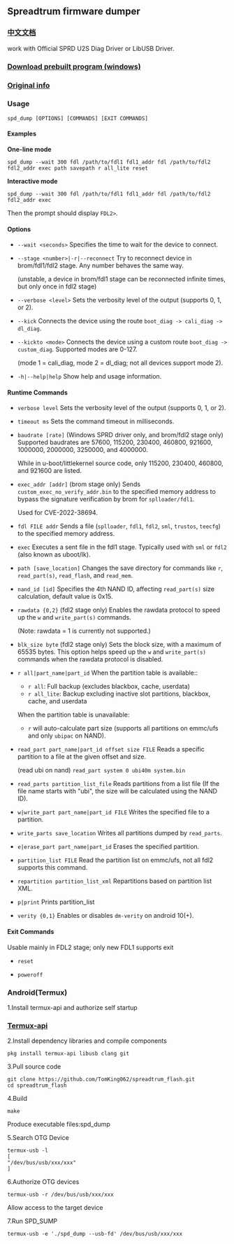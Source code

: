 ## Spreadtrum firmware dumper
### [中文文档](https://github.com/TomKing062/spreadtrum_flash/blob/main/README_zh.md)

work with Official SPRD U2S Diag Driver or LibUSB Driver.

### [Download prebuilt program (windows)](https://github.com/TomKing062/spreadtrum_flash/releases)

### [Original info](https://github.com/ilyakurdyukov/spreadtrum_flash)

### Usage

```
spd_dump [OPTIONS] [COMMANDS] [EXIT COMMANDS]
```

#### Examples

**One-line mode**

```
spd_dump --wait 300 fdl /path/to/fdl1 fdl1_addr fdl /path/to/fdl2 fdl2_addr exec path savepath r all_lite reset
```

**Interactive mode**

```
spd_dump --wait 300 fdl /path/to/fdl1 fdl1_addr fdl /path/to/fdl2 fdl2_addr exec
```

Then the prompt should display `FDL2>`.

#### Options

- `--wait <seconds>`
  Specifies the time to wait for the device to connect.

- `--stage <number>|-r|--reconnect`
  Try to reconnect device in brom/fdl1/fdl2 stage. Any number behaves the same way.

  (unstable, a device in brom/fdl1 stage can be reconnected infinite times, but only once in fdl2 stage)
  
- `--verbose <level>`
  Sets the verbosity level of the output (supports 0, 1, or 2).

- `--kick`
  Connects the device using the route `boot_diag -> cali_diag -> dl_diag`.

- `--kickto <mode>`
  Connects the device using a custom route `boot_diag -> custom_diag`. Supported modes are 0-127.

  (mode 1 = cali_diag, mode 2 = dl_diag; not all devices support mode 2).

- `-h|--help|help`
  Show help and usage information.

#### Runtime Commands

- `verbose level`
  Sets the verbosity level of the output (supports 0, 1, or 2).

- `timeout ms`
  Sets the command timeout in milliseconds.

- `baudrate [rate]` (Windows SPRD driver only, and brom/fdl2 stage only)
  Supported baudrates are 57600, 115200, 230400, 460800, 921600, 1000000, 2000000, 3250000, and 4000000.

  While in u-boot/littlekernel source code, only 115200, 230400, 460800, and 921600 are listed.

- `exec_addr [addr]` (brom stage only)
  Sends `custom_exec_no_verify_addr.bin` to the specified memory address to bypass the signature verification by brom for `splloader/fdl1`.

  Used for CVE-2022-38694.

- `fdl FILE addr`
  Sends a file (`splloader`, `fdl1`, `fdl2`, `sml`, `trustos`, `teecfg`) to the specified memory address.

- `exec`
  Executes a sent file in the fdl1 stage. Typically used with `sml` or `fdl2` (also known as uboot/lk).

- `path [save_location]`
  Changes the save directory for commands like `r`, `read_part(s)`, `read_flash`, and `read_mem`.

- `nand_id [id]`
  Specifies the 4th NAND ID, affecting `read_part(s)` size calculation, default value is 0x15.

- `rawdata {0,2}` (fdl2 stage only)
  Enables the rawdata protocol to speed up the `w` and `write_part(s)` commands.

  (Note: rawdata = 1 is currently not supported.)

- `blk_size byte` (fdl2 stage only)
  Sets the block size, with a maximum of 65535 bytes. This option helps speed up the `w` and `write_part(s)` commands when the rawdata protocol is disabled.

- `r all|part_name|part_id`
  When the partition table is available::

    - `r all`: Full backup (excludes blackbox, cache, userdata)
    - `r all_lite`: Backup excluding inactive slot partitions, blackbox, cache, and userdata

  When the partition table is unavailable:
    - `r` will auto-calculate part size (supports all partitions on emmc/ufs and only `ubipac` on NAND).

- `read_part part_name|part_id offset size FILE`
  Reads a specific partition to a file at the given offset and size.

  (read ubi on nand) `read_part system 0 ubi40m system.bin`

- `read_parts partition_list_file`
  Reads partitions from a list file (If the file name starts with "ubi", the size will be calculated using the NAND ID).

- `w|write_part part_name|part_id FILE`
  Writes the specified file to a partition.

- `write_parts save_location`
  Writes all partitions dumped by `read_parts`.

- `e|erase_part part_name|part_id`
  Erases the specified partition.

- `partition_list FILE`
  Read the partition list on emmc/ufs, not all fdl2 supports this command.

- `repartition partition_list_xml`
  Repartitions based on partition list XML.

- `p|print`
  Prints partition_list

- `verity {0,1}`
  Enables or disables `dm-verity` on android 10(+).

#### Exit Commands

Usable mainly in FDL2 stage; only new FDL1 supports exit

- `reset`

- `poweroff`
### Android(Termux)

1.Install termux-api and authorize self startup
### [Termux-api](https://github.com/termux/termux-api/releases)

2.Install dependency libraries and compile components

```
pkg install termux-api libusb clang git
```

3.Pull source code

```
git clone https://github.com/TomKing062/spreadtrum_flash.git
cd spreadtrum_flash
```

4.Build

```
make
```
Produce executable files:spd_dump


5.Search OTG Device

```
termux-usb -l
[
"/dev/bus/usb/xxx/xxx"
]
```

6.Authorize OTG devices

```
termux-usb -r /dev/bus/usb/xxx/xxx
```
Allow access to the target device


7.Run SPD_SUMP

```
termux-usb -e './spd_dump --usb-fd' /dev/bus/usb/xxx/xxx
```

